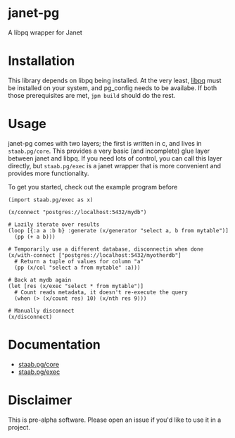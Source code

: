 # janet-pg

A libpq wrapper for Janet

# Installation

This library depends on libpq being installed. At the very least, [libpq](https://www.postgresql.org/docs/9.5/install-procedure.html#INSTALL) must be installed on your system, and pg_config needs to be availabe. If both those prerequisites are met, `jpm build` should do the rest.

# Usage

janet-pg comes with two layers; the first is written in c, and lives in `staab.pg/core`. This provides a very basic (and incomplete) glue layer between janet and libpq. If you need lots of control, you can call this layer directly, but `staab.pg/exec` is a janet wrapper that is more convenient and provides more functionality.

To get you started, check out the example program before

```
(import staab.pg/exec as x)

(x/connect "postgres://localhost:5432/mydb")

# Lazily iterate over results
(loop [{:a a :b b} :generate (x/generator "select a, b from mytable")]
  (pp (+ a b)))

# Temporarily use a different database, disconnectin when done
(x/with-connect ["postgres://localhost:5432/myotherdb"]
  # Return a tuple of values for column "a"
  (pp (x/col "select a from mytable" :a)))

# Back at mydb again
(let [res (x/exec "select * from mytable")]
  # Count reads metadata, it doesn't re-execute the query
  (when (> (x/count res) 10) (x/nth res 9)))

# Manually disconnect
(x/disconnect)
```

# Documentation

- [staab.pg/core](/docs/core.md)
- [staab.pg/exec](/docs/exec.md)

# Disclaimer

This is pre-alpha software. Please open an issue if you'd like to use it in a project.
